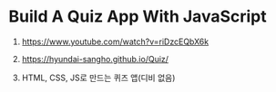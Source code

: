 # Build A Quiz App With JavaScript

1. <https://www.youtube.com/watch?v=riDzcEQbX6k>

2. <https://hyundai-sangho.github.io/Quiz/>

3. HTML, CSS, JS로 만드는 퀴즈 앱(디비 없음)
